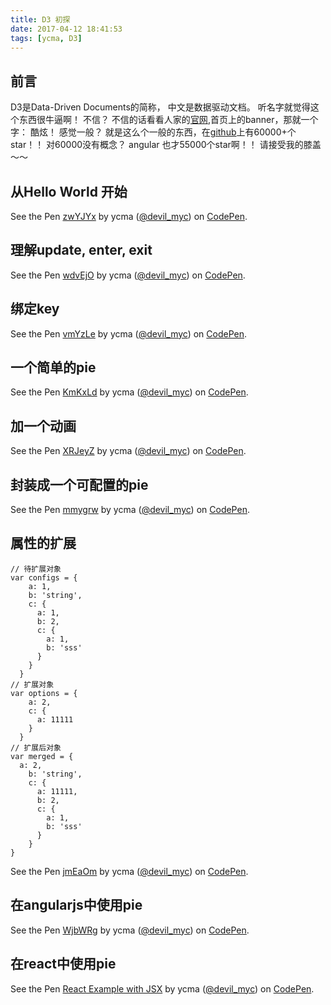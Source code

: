 ```yaml
---
title: D3 初探
date: 2017-04-12 18:41:53
tags: [ycma, D3]
---
```

## 前言
D3是Data-Driven Documents的简称， 中文是数据驱动文档。
听名字就觉得这个东西很牛逼啊！
不信？
不信的话看看人家的[官网](https://d3js.org/),首页上的banner，那就一个字： 酷炫！
感觉一般？
就是这么个一般的东西，在[github](https://github.com/d3/d3)上有60000+个star！！
对60000没有概念？
angular 也才55000个star啊！！
请接受我的膝盖～～

## 从Hello World 开始
<p data-height="265" data-theme-id="0" data-slug-hash="zwYJYx" data-default-tab="result" data-user="devil_myc" data-embed-version="2" data-pen-title="zwYJYx" class="codepen">See the Pen <a href="https://codepen.io/devil_myc/pen/zwYJYx/">zwYJYx</a> by ycma (<a href="http://codepen.io/devil_myc">@devil_myc</a>) on <a href="http://codepen.io">CodePen</a>.</p>
<script async src="https://production-assets.codepen.io/assets/embed/ei.js"></script>

## 理解update, enter, exit
<p data-height="265" data-theme-id="0" data-slug-hash="wdvEjO" data-default-tab="js,result" data-user="devil_myc" data-embed-version="2" data-pen-title="wdvEjO" class="codepen">See the Pen <a href="http://codepen.io/devil_myc/pen/wdvEjO/">wdvEjO</a> by ycma (<a href="http://codepen.io/devil_myc">@devil_myc</a>) on <a href="http://codepen.io">CodePen</a>.</p>
<script async src="https://production-assets.codepen.io/assets/embed/ei.js"></script>

## 绑定key
<p data-height="265" data-theme-id="0" data-slug-hash="vmYzLe" data-default-tab="result" data-user="devil_myc" data-embed-version="2" data-pen-title="vmYzLe" class="codepen">See the Pen <a href="https://codepen.io/devil_myc/pen/vmYzLe/">vmYzLe</a> by ycma (<a href="http://codepen.io/devil_myc">@devil_myc</a>) on <a href="http://codepen.io">CodePen</a>.</p>
<script async src="https://production-assets.codepen.io/assets/embed/ei.js"></script>


## 一个简单的pie
<p data-height="265" data-theme-id="0" data-slug-hash="KmKxLd" data-default-tab="result" data-user="devil_myc" data-embed-version="2" data-pen-title="KmKxLd" class="codepen">See the Pen <a href="http://codepen.io/devil_myc/pen/KmKxLd/">KmKxLd</a> by ycma (<a href="http://codepen.io/devil_myc">@devil_myc</a>) on <a href="http://codepen.io">CodePen</a>.</p>
<script async src="https://production-assets.codepen.io/assets/embed/ei.js"></script>

## 加一个动画
<p data-height="265" data-theme-id="0" data-slug-hash="XRJeyZ" data-default-tab="result" data-user="devil_myc" data-embed-version="2" data-pen-title="XRJeyZ" class="codepen">See the Pen <a href="http://codepen.io/devil_myc/pen/XRJeyZ/">XRJeyZ</a> by ycma (<a href="http://codepen.io/devil_myc">@devil_myc</a>) on <a href="http://codepen.io">CodePen</a>.</p>
<script async src="https://production-assets.codepen.io/assets/embed/ei.js"></script>


## 封装成一个可配置的pie
<p data-height="265" data-theme-id="0" data-slug-hash="mmygrw" data-default-tab="js,result" data-user="devil_myc" data-embed-version="2" data-pen-title="mmygrw" class="codepen">See the Pen <a href="https://codepen.io/devil_myc/pen/mmygrw/">mmygrw</a> by ycma (<a href="http://codepen.io/devil_myc">@devil_myc</a>) on <a href="http://codepen.io">CodePen</a>.</p>
<script async src="https://production-assets.codepen.io/assets/embed/ei.js"></script>

## 属性的扩展
```
// 待扩展对象
var configs = {
    a: 1,
    b: 'string',
    c: {
      a: 1,
      b: 2,
      c: {
        a: 1,
        b: 'sss'
      }
    }
  }
// 扩展对象
var options = {
    a: 2,
    c: {
      a: 11111
    }
  }
// 扩展后对象
var merged = {
  a: 2,
    b: 'string',
    c: {
      a: 11111,
      b: 2,
      c: {
        a: 1,
        b: 'sss'
      }
    }
}
```
<p data-height="265" data-theme-id="0" data-slug-hash="jmEaOm" data-default-tab="result" data-user="devil_myc" data-embed-version="2" data-pen-title="jmEaOm" class="codepen">See the Pen <a href="http://codepen.io/devil_myc/pen/jmEaOm/">jmEaOm</a> by ycma (<a href="http://codepen.io/devil_myc">@devil_myc</a>) on <a href="http://codepen.io">CodePen</a>.</p>
<script async src="https://production-assets.codepen.io/assets/embed/ei.js"></script>

## 在angularjs中使用pie
<p data-height="265" data-theme-id="0" data-slug-hash="WjbWRg" data-default-tab="js,result" data-user="devil_myc" data-embed-version="2" data-pen-title="WjbWRg" class="codepen">See the Pen <a href="https://codepen.io/devil_myc/pen/WjbWRg/">WjbWRg</a> by ycma (<a href="http://codepen.io/devil_myc">@devil_myc</a>) on <a href="http://codepen.io">CodePen</a>.</p>
<script async src="https://production-assets.codepen.io/assets/embed/ei.js"></script>

## 在react中使用pie
<p data-height="265" data-theme-id="0" data-slug-hash="MmYROM" data-default-tab="js,result" data-user="devil_myc" data-embed-version="2" data-pen-title="React Example with JSX" class="codepen">See the Pen <a href="http://codepen.io/devil_myc/pen/MmYROM/">React Example with JSX</a> by ycma (<a href="http://codepen.io/devil_myc">@devil_myc</a>) on <a href="http://codepen.io">CodePen</a>.</p>
<script async src="https://production-assets.codepen.io/assets/embed/ei.js"></script>
